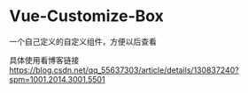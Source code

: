 # Vue-Customize-Box
一个自己定义的自定义组件，方便以后查看

具体使用看博客链接 https://blog.csdn.net/qq_55637303/article/details/130837240?spm=1001.2014.3001.5501
